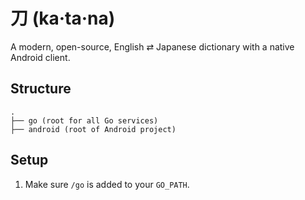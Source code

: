 # 刀 (ka·ta·na)
A modern, open-source, English ⇄ Japanese dictionary with a native Android client.

## Structure

```
.
├── go (root for all Go services)
├── android (root of Android project)
```

## Setup

1. Make sure `/go` is added to your `GO_PATH`.
